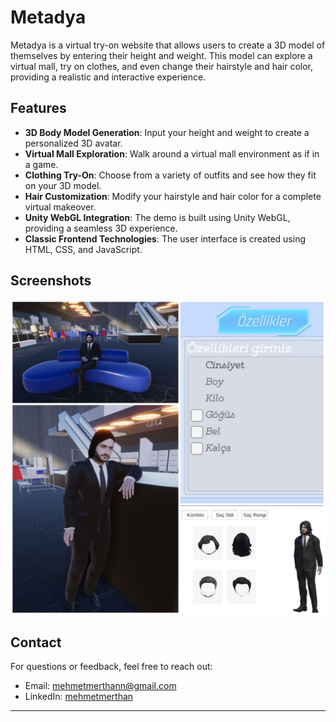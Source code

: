 # Metadya

Metadya is a virtual try-on website that allows users to create a 3D model of themselves by entering their height and weight. This model can explore a virtual mall, try on clothes, and even change their hairstyle and hair color, providing a realistic and interactive experience.

## Features

- **3D Body Model Generation**: Input your height and weight to create a personalized 3D avatar.
- **Virtual Mall Exploration**: Walk around a virtual mall environment as if in a game.
- **Clothing Try-On**: Choose from a variety of outfits and see how they fit on your 3D model.
- **Hair Customization**: Modify your hairstyle and hair color for a complete virtual makeover.
- **Unity WebGL Integration**: The demo is built using Unity WebGL, providing a seamless 3D experience.
- **Classic Frontend Technologies**: The user interface is created using HTML, CSS, and JavaScript.

## Screenshots

![Metadya Virtual Mall](/assets/screenshots/screenshot.jpeg)

## Contact

For questions or feedback, feel free to reach out:

- Email: mehmetmerthann@gmail.com
- LinkedIn: [mehmetmerthan](https://www.linkedin.com/in/mehmetmerthan/)

---
